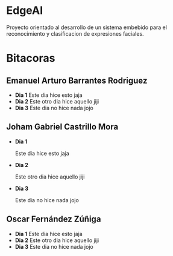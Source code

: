 # **EdgeAI**
Proyecto orientado al desarrollo de un sistema embebido para el reconocimiento y clasificacion de expresiones faciales.

# **Bitacoras**

## **Emanuel Arturo Barrantes Rodriguez**
* **Dia 1**
    Este dia hice esto jaja
* **Dia 2**
    Este otro dia hice aquello jiji
* **Dia 3**
    Este dia no hice nada jojo

## **Joham Gabriel Castrillo Mora**
* **Dia 1**
  
    Este dia hice esto jaja
* **Dia 2**
  
    Este otro dia hice aquello jiji
* **Dia 3**
  
    Este dia no hice nada jojo

## **Oscar Fernández Zúñiga**
* **Dia 1**
    Este dia hice esto jaja
* **Dia 2**
    Este otro dia hice aquello jiji
* **Dia 3**
    Este dia no hice nada jojo
